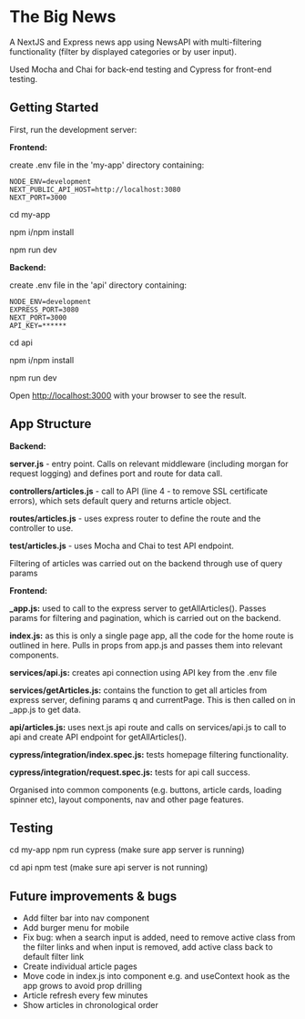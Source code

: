 # The Big News

A NextJS and Express news app using NewsAPI with multi-filtering functionality (filter by displayed categories or by user input).

Used Mocha and Chai for back-end testing and Cypress for front-end testing.

## Getting Started

First, run the development server:

**Frontend:**

create .env file in the 'my-app' directory containing:

```
NODE_ENV=development
NEXT_PUBLIC_API_HOST=http://localhost:3080
NEXT_PORT=3000
```

cd my-app

npm i/npm install

npm run dev

**Backend:**

create .env file in the 'api' directory containing:

```
NODE_ENV=development
EXPRESS_PORT=3080
NEXT_PORT=3000
API_KEY=******
```

cd api

npm i/npm install

npm run dev

Open [http://localhost:3000](http://localhost:3000) with your browser to see the result.

## App Structure

**Backend:**

**server.js** - entry point. Calls on relevant middleware (including morgan for request logging) and defines port and route for data call.

**controllers/articles.js** - call to API (line 4 - to remove SSL certificate errors), which sets default query and returns article object.

**routes/articles.js** - uses express router to define the route and the controller to use.

**test/articles.js** - uses Mocha and Chai to test API endpoint.

Filtering of articles was carried out on the backend through use of query params

**Frontend:**

**\_app.js:** used to call to the express server to getAllArticles(). Passes params for filtering and pagination, which is carried out on the backend.

**index.js:** as this is only a single page app, all the code for the home route is outlined in here. Pulls in props from app.js and passes them into relevant components.

**services/api.js:** creates api connection using API key from the .env file

**services/getArticles.js:** contains the function to get all articles from express server, defining params q and currentPage. This is then called on in \_app.js to get data.

**api/articles.js:** uses next.js api route and calls on services/api.js to call to api and create API endpoint for getAllArticles().

**cypress/integration/index.spec.js:** tests homepage filtering functionality.

**cypress/integration/request.spec.js:** tests for api call success.

Organised into common components (e.g. buttons, article cards, loading spinner etc), layout components, nav and other page features.

## Testing

cd my-app
npm run cypress
(make sure app server is running)

cd api
npm test
(make sure api server is not running)

## Future improvements & bugs

-   Add filter bar into nav component
-   Add burger menu for mobile
-   Fix bug: when a search input is added, need to remove active class from the filter links and when input is removed, add active class back to default filter link
-   Create individual article pages
-   Move code in index.js into component e.g. <Home /> and useContext hook as the app grows to avoid prop drilling
-   Article refresh every few minutes
-   Show articles in chronological order
